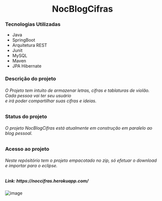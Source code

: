 
<h1 align= "center">NocBlogCifras</h1>

<h3>Tecnologias Utilizadas</h3>
<ul>
  <li>Java</li>
  <li>SpringBoot</li>
  <li>Arquitetura REST</li>
  <li>Junit</li>
  <li>MySQL</li>
  <li>Maven</li>
  <li>JPA Hibernate</li>
</ul>

<h3>Descrição do projeto</h3>
<h6>O Projeto tem intuito de armazenar letras, cifras e tablaturas de violão. Cada pessoa vai ter seu usuário<br> e irá poder compartilhar suas cifras e ideias.</h6>

<h3>Status do projeto</h3>
<h6>O projeto NocBlogCifras está atualmente em construção em paralelo ao blog pessoal.</h6>

<h3>Acesso ao projeto</h3>
<h6>Neste repósitório tem o projeto empacotado no zip, só efetuar o download e importar para o eclipse.</h6>


<h5>Link: https://noccifras.herokuapp.com/ </h5>

![image](https://user-images.githubusercontent.com/91089946/158875773-630caa48-16aa-4dc9-aac4-1c3156db99e0.png)
